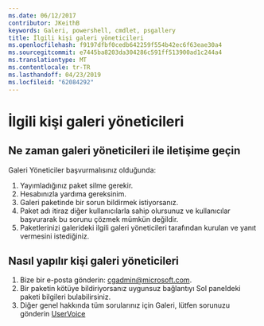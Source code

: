 ```yaml
---
ms.date: 06/12/2017
contributor: JKeithB
keywords: Galeri, powershell, cmdlet, psgallery
title: İlgili kişi galeri yöneticileri
ms.openlocfilehash: f9197dfbf0cedb642259f554b42ec6f63eae30a4
ms.sourcegitcommit: e7445ba8203da304286c591ff513900ad1c244a4
ms.translationtype: MT
ms.contentlocale: tr-TR
ms.lasthandoff: 04/23/2019
ms.locfileid: "62084292"
---
```

# <a name="contact-gallery-administrators"></a>İlgili kişi galeri yöneticileri

## <a name="when-to-contact-gallery-administrators"></a>Ne zaman galeri yöneticileri ile iletişime geçin

Galeri Yöneticiler başvurmalısınız olduğunda:

1. Yayımladığınız paket silme gerekir.
2. Hesabınızla yardıma gereksinim.
3. Galeri paketinde bir sorun bildirmek istiyorsanız.
4. Paket adı itiraz diğer kullanıcılarla sahip olursunuz ve kullanıcılar başvurarak bu sorunu çözmek mümkün değildir.
5. Paketlerinizi galerideki ilgili galeri yöneticileri tarafından kurulan ve yanıt vermesini istediğiniz.

## <a name="how-to-contact-gallery-administrators"></a>Nasıl yapılır kişi galeri yöneticileri

1. Bize bir e-posta gönderin: cgadmin@microsoft.com.
2. Bir paketin kötüye bildiriyorsanız uygunsuz bağlantıyı Sol paneldeki paketi bilgileri bulabilirsiniz.
3. Diğer genel hakkında tüm sorularınız için Galeri, lütfen sorunuzu gönderin [UserVoice](http://windowsserver.uservoice.com/forums/301869-powershell)
